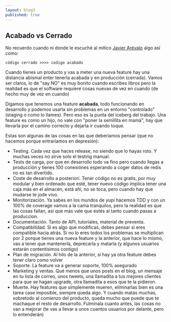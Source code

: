```yaml
---
layout: blog3
published: true
---
```


## Acabado vs Cerrado

No recuerdo cuando ni donde le escuché al mítico [Javier Arévalo](twitter.com/thejare) algo así como:

	código cerrado >>>> codigo acabado
    
Cuando tienes un producto y vas a meter una nueva feature hay una distancia abismal enter tenerla acabada y en producción (cerrada). Vamos ser claros, lo de "say NO" es muy bonito cuando escribes libros pero la realidad es que el software requiere cosas nuevas de vez en cuando (de hecho muy de vez en cuando)

Digamos que tenemos una feature **acabada**, todo funcionando en desarrollo y podemos usarla sin problemas en un entorno "controlado" (staging o como lo llames). Pero eso es la punta del iceberg del trabajo. Una feature es como un hijo, no vale con "poner la semillita en mamá", hay que llevarla por el camino correcto y dejarla ir cuando toque.

Estas son algunas de las cosas en las que deberíamos pensar (que no hacemos porque entraríamos en depresión):

- Testing. Cada vez que haces release, no siendo que lo hayas roto. Y muchas veces no sirve solo el testing manual.
- Tests de carga, por que en desarrollo todo va fino pero cuando llegas a producción y tienes 100 conexiónes esperando a coger datos de redis no es tan divertido.
- Coste de desarrollo a posteriori. Tener código no es gratis, por muy modular y bien ordenado que esté, tener nuevo código implica tener una caja más en el almacén, está ahí, no se toca, pero cuando hay que mudarse te jode vivo.
- Monitorización. Ya sabes en los mundos de yupi hacemos TDD y con un 100% de coverage vamos a la cama tranquilos, pero la realidad es que las cosas fallan, así que más vale que estés al tanto cuando pasas a produccion.
- Documentación. Tanto de API, tutoriales, material de preventa.
- Compatibilidad. Si es algo que modificas, debes pensar si eres compatible hacia atrás. Si no lo eres todos los problemas se multiplican por 2 porque tienes una nueva feature y la anterior, que hace lo mismo, vas a tener que mantenerla, deprecarla y matarla (y algunos usuarios estarán contentísimos contigo)
- Plan de migración. Al hilo de la anterior, si hay ya otra feature debes tener claro como volver
- Soporte. La feature va a generar soporte, 100% asegurado
- Marketing y ventas. Qué menos que unos posts en el blog, un mensaje en tu lista de correo, unos tweets, una llamadita a tus mejores clientes para que se hagan upgrade, otra llamadita a esos que te la pidieron.
- Muerte. Hay features que símplemente mueren, eliminarlas bien es una tarea case imposible, siempre queda algo. Y cuando matas muchas, sobretodo al comienzo del producto, queda mucho que puede que te machaque el resto de desarrollo. Fulmínala cuanto antes, las cosas no van a mejorar (te vas a llevar a unos cuantos usuarios por delante, pero lo entenderán)


